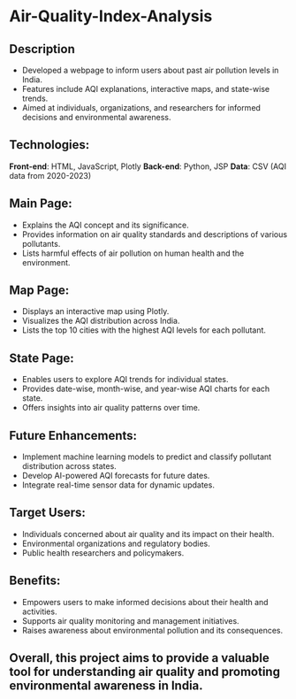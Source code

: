 # Air-Quality-Index-Analysis

## Description
- Developed a webpage to inform users about past air pollution levels in India.
- Features include AQI explanations, interactive maps, and state-wise trends.
- Aimed at individuals, organizations, and researchers for informed decisions and environmental awareness.

## Technologies:

**Front-end**: HTML, JavaScript, Plotly
**Back-end**: Python, JSP
**Data**: CSV (AQI data from 2020-2023)

## Main Page:
- Explains the AQI concept and its significance.
- Provides information on air quality standards and descriptions of various pollutants.
- Lists harmful effects of air pollution on human health and the environment.

## Map Page:
- Displays an interactive map using Plotly.
- Visualizes the AQI distribution across India.
- Lists the top 10 cities with the highest AQI levels for each pollutant.

## State Page:
- Enables users to explore AQI trends for individual states.
- Provides date-wise, month-wise, and year-wise AQI charts for each state.
- Offers insights into air quality patterns over time.

## Future Enhancements:

- Implement machine learning models to predict and classify pollutant distribution across states.
- Develop AI-powered AQI forecasts for future dates.
- Integrate real-time sensor data for dynamic updates.

## Target Users:
- Individuals concerned about air quality and its impact on their health.
- Environmental organizations and regulatory bodies.
- Public health researchers and policymakers.

## Benefits:
- Empowers users to make informed decisions about their health and activities.
- Supports air quality monitoring and management initiatives.
- Raises awareness about environmental pollution and its consequences.

## Overall, this project aims to provide a valuable tool for understanding air quality and promoting environmental awareness in India.
